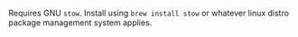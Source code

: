 Requires GNU `stow`. Install using `brew install stow` or whatever linux distro package management system applies.
